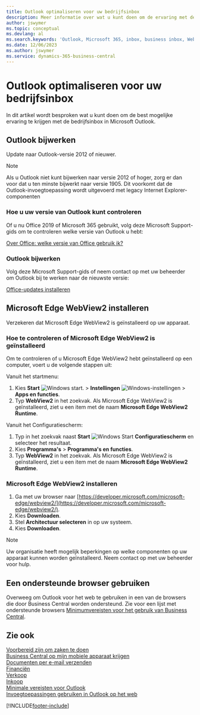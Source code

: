 ```yaml
---
title: Outlook optimaliseren voor uw bedrijfsinbox
description: Meer informatie over wat u kunt doen om de ervaring met de bedrijfsinbox te verbeteren in Microsoft Outlook.
author: jswymer
ms.topic: conceptual
ms.devlang: al
ms.search.keywords: 'Outlook, Microsoft 365, inbox, business inbox, WebView2, Edge, addin, add-in'
ms.date: 12/06/2023
ms.author: jswymer
ms.service: dynamics-365-business-central
---
```

# Outlook optimaliseren voor uw bedrijfsinbox 

In dit artikel wordt besproken wat u kunt doen om de best mogelijke ervaring te krijgen met de bedrijfsinbox in Microsoft Outlook. 

## Outlook bijwerken

Update naar Outlook-versie 2012 of nieuwer.

> [!NOTE]
> Als u Outlook niet kunt bijwerken naar versie 2012 of hoger, zorg er dan voor dat u ten minste bijwerkt naar versie 1905. Dit voorkomt dat de Outlook-invoegtoepassing wordt uitgevoerd met legacy Internet Explorer-componenten

### Hoe u uw versie van Outlook kunt controleren

Of u nu Office 2019 of Microsoft 365 gebruikt, volg deze Microsoft Support-gids om te controleren welke versie van Outlook u hebt:  

[Over Office: welke versie van Office gebruik ik?](https://support.microsoft.com/office/about-office-what-version-of-office-am-i-using-932788b8-a3ce-44bf-bb09-e334518b8b19)

### Outlook bijwerken

Volg deze Microsoft Support-gids of neem contact op met uw beheerder om Outlook bij te werken naar de nieuwste versie:

[Office-updates installeren](https://support.microsoft.com/office/install-office-updates-2ab296f3-7f03-43a2-8e50-46de917611c5)

## Microsoft Edge WebView2 installeren

Verzekeren dat Microsoft Edge WebView2 is geïnstalleerd op uw apparaat.

### Hoe te controleren of Microsoft Edge WebView2 is geïnstalleerd 

Om te controleren of u Microsoft Edge WebView2 hebt geïnstalleerd op een computer, voert u de volgende stappen uit:

Vanuit het startmenu:

1. Kies **Start** ![Windows start.](media/windows-start-icon.png "Pictogram Windows Start") > **Instellingen** ![Windows-instellingen](media/windows-settings-icon.png "Pictogram Windows-instellingen") > **Apps en functies**.
2. Typ **WebView2** in het zoekvak. Als Microsoft Edge WebView2 is geïnstalleerd, ziet u een item met de naam **Microsoft Edge WebView2 Runtime**.

Vanuit het Configuratiescherm:

1. Typ in het zoekvak naast **Start** ![Windows Start](media/windows-start-icon.png "Pictogram Windows Start") **Configuratiescherm** en selecteer het resultaat.
2. Kies **Programma's** > **Programma's en functies**.
3. Typ **WebView2** in het zoekvak. Als Microsoft Edge WebView2 is geïnstalleerd, ziet u een item met de naam **Microsoft Edge WebView2 Runtime**.

### Microsoft Edge WebView2 installeren 

1. Ga met uw browser naar [https://developer.microsoft.com/microsoft-edge/webview2/](https://developer.microsoft.com/microsoft-edge/webview2/).
2. Kies **Downloaden**.
3. Stel **Architectuur selecteren** in op uw systeem.
4. Kies **Downloaden**.

> [!NOTE]
> Uw organisatie heeft mogelijk beperkingen op welke componenten op uw apparaat kunnen worden geïnstalleerd. Neem contact op met uw beheerder voor hulp.

## Een ondersteunde browser gebruiken

Overweeg om Outlook voor het web te gebruiken in een van de browsers die door Business Central worden ondersteund. Zie voor een lijst met ondersteunde browsers [Minimumvereisten voor het gebruik van Business Central](product-requirements.md#browsers).

## Zie ook

[Voorbereid zijn om zaken te doen](ui-get-ready-business.md)  
[Business Central op mijn mobiele apparaat krijgen](install-mobile-app.md)  
[Documenten per e-mail verzenden](ui-how-send-documents-email.md)  
[Financiën](finance.md)  
[Verkoop](sales-manage-sales.md)  
[Inkoop](purchasing-manage-purchasing.md)  
[Minimale vereisten voor Outlook](product-requirements.md#outlook)  
[Invoegtoepassingen gebruiken in Outlook op het web](https://support.office.com/article/Using-Add-ins-in-Outlook-on-the-web-8f2ce816-5df4-44a5-958c-f7f9d6dabdce?appver=OWB150)  


[!INCLUDE[footer-include](includes/footer-banner.md)]